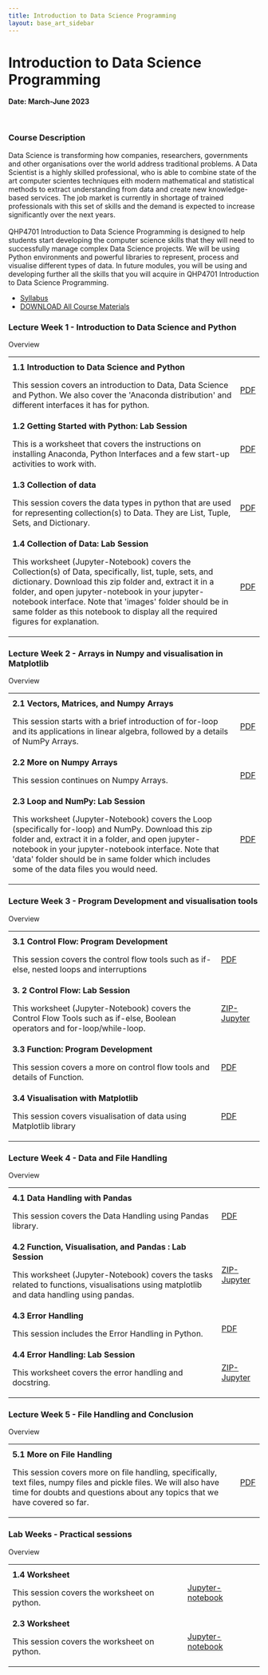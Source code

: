 ```yaml
---
title: Introduction to Data Science Programming
layout: base_art_sidebar
---
```


# Introduction to Data Science Programming
**Date: March-June 2023**


<br>
<div class="panel panel-collapsable is-expanded">
    <div class="panel-heading">
        <h3>Course Description</h3>
            <span class="panel-collapsable-trigger"></span>
        </div>
    <div class="panel-content" style="display: block;">
        <p>Data Science is transforming how companies, researchers, governments and other organisations over the world address traditional problems. A Data Scientist is a highly skilled professional, who is able to combine state of the art computer scientes techniques eith modern mathematical and statistical methods to extract understanding from data and create new knowledge-based services. The job market is currently in shortage of trained professionals with this set of skills and the demand is expected to increase significantly over the next years.
        <br><br>
        QHP4701 Introduction to Data Science Programming is designed to help students start developing the computer science skills that they will need to successfully manage complex Data Science projects. We will be using Python environments and powerful libraries to represent, process and visualise different types of data. In future modules, you will be using and developing further all the skills that you will acquire in QHP4701 Introduction to Data Science Programming.
        </p>
        <ul>
            <li><a href="" target="_blank">Syllabus</a></li>
            <li><a href="">DOWNLOAD All Course Materials</a></li>
        </ul>
        </div>
    </div>



<div class="panel panel-collapsable ">
    <div class="panel-heading">
        <h3>Lecture Week 1 - Introduction to Data Science and Python</h3>
        <span class="panel-collapsable-trigger"></span>
        </div>
    <div class="panel-content">
        <div class="heading" style="margin-top: 0">
            <p>Overview</p>
        </div>
        <table>
            <tr><th colspan="2"></th></tr>
            <tr>
                <td><b>1.1 Introduction to Data Science and Python</b>
                <p>This session covers an introduction to Data, Data Science and Python. We also cover the 'Anaconda distribution' and different interfaces it has for python.</p>
                </td>
                <td><a href="files/1.1_Introduction_to_Data_Science_and_Python.pdf" target="_blank"><aa class="btn btn-small btn-highlight">PDF</aa></a></td>
            </tr>
            <tr>
                <td><b>1.2 Getting Started with Python: Lab Session</b>
                <p>This is a worksheet that covers the instructions on installing Anaconda, Python Interfaces and a few start-up activities to work with.</p>
                </td>
                <td><a href="files/1.2_Getting_Started_with_Python.pdf" target="_blank"><aa class="btn btn-small btn-highlight">PDF</aa></a></td>
            </tr>
            <tr>
                <td><b>1.3 Collection of data</b>
                <p>This session covers the data types in python that are used for representing collection(s) to Data. They are List, Tuple, Sets, and Dictionary. </p>
                </td>
                <td><a href="files/1.3_Collection_of_data.pdf" target="_blank"><aa class="btn btn-small btn-highlight">PDF</aa></a></td>
            </tr>
            <tr>
                <td><b>1.4 Collection of Data: Lab Session</b>
                <p>This worksheet (Jupyter-Notebook) covers the Collection(s) of  Data, specifically, list, tuple, sets, and dictionary. Download this zip folder and, extract it in a folder,  and open jupyter-notebook in your jupyter-notebook interface. Note that 'images' folder should be in same folder as this notebook to display all the required figures for explanation.</p>
                </td>
                <td><a href="#.pdf" target="_blank"><aa class="btn btn-small btn-highlight">PDF</aa></a></td>
            </tr>
            </table>
        </div>
    </div>


<div class="panel panel-collapsable ">
    <div class="panel-heading">
        <h3>Lecture Week 2 - Arrays in Numpy and visualisation in Matplotlib</h3>
        <span class="panel-collapsable-trigger"></span>
        </div>
    <div class="panel-content">
        <div class="heading" style="margin-top: 0">
            <p>Overview</p>
        </div>
        <table>
            <tr><th colspan="2"></th></tr>
            <tr>
                <td><b>2.1 Vectors, Matrices, and Numpy Arrays</b>
                <p>This session starts with a brief introduction of for-loop and its applications in linear algebra, followed by a details of NumPy Arrays.</p>
                </td>
                <td><a href="files/2.1_Vectors_Matrices_Numpy_Arrays.pdf" target="_blank" ><aa class="btn btn-small btn-highlight">PDF</aa></a></td>
            </tr>
            <tr>
                <td><b>2.2 More on Numpy Arrays</b>
                <p>This session continues on Numpy Arrays.</p>
                </td>
                <td><a href="files/2.2_More_on_Numpy_Arrays.pdf" target="_blank"><aa class="btn btn-small btn-highlight">PDF</aa></a></td>
            </tr>
            <tr>
                <td><b>2.3 Loop and NumPy: Lab Session</b>
                <p>This worksheet (Jupyter-Notebook) covers the Loop (specifically for-loop) and NumPy. Download this zip folder and, extract it in a folder,  and open jupyter-notebook in your jupyter-notebook interface. Note that 'data' folder should be in same folder which includes some of the data files you would need.</p>
                </td>
                <td><a href="#.pdf" target="_blank"><aa class="btn btn-small btn-highlight">PDF</aa></a></td>
            </tr>
            </table>
        </div>
    </div>
<div class="panel panel-collapsable ">
    <div class="panel-heading">
        <h3>Lecture Week 3 - Program Development and visualisation tools</h3>
        <span class="panel-collapsable-trigger"></span>
        </div>
    <div class="panel-content">
        <div class="heading" style="margin-top: 0">
            <p>Overview</p>
        </div>
        <table>
            <tr><th colspan="2"></th></tr>
            <tr>
                <td><b>3.1 Control Flow: Program Development</b>
                <p>This session covers the control flow tools such as if-else, nested loops and interruptions</p>
                </td>
                <td><a href="files/3.1_Control_Flow_Program_Development.pdf" target="_blank"> <aa class="btn btn-small btn-highlight">PDF</aa></a></td>
            </tr>
            <tr>
                <td><b>3. 2 Control Flow: Lab Session</b>
                <p>This worksheet (Jupyter-Notebook) covers the Control Flow Tools such as if-else, Boolean operators and for-loop/while-loop.</p>
                </td>
                <td><a href="#.zip" target="_blank"><aa class="btn btn-small btn-highlight">ZIP-Jupyter</aa></a></td>
            </tr>
            <tr>
                <td><b>3.3 Function: Program Development</b>
                <p>This session covers a more on control flow tools and details of Function.</p>
                </td>
                <td><a href="files/3.3_Function_Program_Development.pdf" target="_blank"><aa class="btn btn-small btn-highlight">PDF</aa></a></td>
            </tr>
            <tr>
                <td><b>3.4 Visualisation with Matplotlib</b>
                <p>This session covers visualisation of data using Matplotlib library</p>
                </td>
                <td><a href="files/3.4_Visualisation_with_Matplotlib.pdf" target="_blank" ><aa class="btn btn-small btn-highlight">PDF</aa></a></td>
            </tr>
            </table>
        </div>
    </div>

<div class="panel panel-collapsable ">
    <div class="panel-heading">
        <h3>Lecture Week 4 - Data and File Handling</h3>
        <span class="panel-collapsable-trigger"></span>
        </div>
    <div class="panel-content">
        <div class="heading" style="margin-top: 0">
            <p>Overview</p>
        </div>
        <table>
            <tr><th colspan="2"></th></tr>
            <tr>
                <td><b>4.1 Data Handling with Pandas</b>
                <p>This session covers the Data Handling using Pandas library.</p>
                </td>
                <td><a href="files/4.1_Data_Handling_with_Pandas.pdf" target="_blank"><aa class="btn btn-small btn-highlight">PDF</aa></a></td>
            </tr>
            <tr>
                <td><b>4.2 Function, Visualisation, and Pandas : Lab Session</b>
                <p>This worksheet (Jupyter-Notebook) covers the tasks related to functions, visualisations using matplotlib and data handling using pandas. </p>
                </td>
                <td><a href="#.zip" target="_blank"><aa class="btn btn-small btn-highlight">ZIP-Jupyter</aa></a></td>
            </tr>
            <tr>
                <td><b>4.3 Error Handling</b>
                <p>This session includes the Error Handling in Python.</p>
                </td>
                <td><a href="files/4.3_Error_Handling.pdf" target="_blank"><aa class="btn btn-small btn-highlight">PDF</aa></a></td>
            </tr>
            <tr>
                <td><b>4.4 Error Handling: Lab Session</b>
                <p>This worksheet covers the error handling and docstring.</p>
                </td>
                <td><a href="#.zip" target="_blank"><aa class="btn btn-small btn-highlight">ZIP-Jupyter</aa></a></td>
            </tr>
            </table>
        </div>
    </div>
<div class="panel panel-collapsable ">
    <div class="panel-heading">
        <h3>Lecture Week 5 - File Handling and Conclusion</h3>
        <span class="panel-collapsable-trigger"></span>
        </div>
    <div class="panel-content">
        <div class="heading" style="margin-top: 0">
            <p>Overview</p>
        </div>
        <table>
            <tr><th colspan="2"></th></tr>
            <tr>
                <td><b>5.1 More on File Handling</b>
                <p>This session covers more on file handling, specifically, text files, numpy files and pickle files. We will also have time for doubts and questions about any topics that we have covered so far.</p>
                </td>
                <td><a href="files/5.1_More_on_File_Handling.pdf" target="_blank"><aa class="btn btn-small btn-highlight">PDF</aa></a></td>
            </tr>
            </table>
        </div>
    </div>

<div class="panel panel-collapsable ">
    <div class="panel-heading">
        <h3>Lab Weeks - Practical sessions </h3>
        <span class="panel-collapsable-trigger"></span>
        </div>
    <div class="panel-content">
        <div class="heading" style="margin-top: 0">
            <p>Overview</p>
        </div>
        <table>
            <tr><th colspan="2"></th></tr>
            <tr>
                <td><b>1.4 Worksheet</b>
                <p>This session covers the worksheet on python.</p>
                </td>
                <td><a href="#.pdf" target="_blank"><aa class="btn btn-small btn-highlight">Jupyter-notebook</aa></a></td>
            </tr>
            <tr>
                <td><b>2.3 Worksheet</b>
                <p>This session covers the worksheet on python.</p>
                </td>
                <td><a href="#.pdf" target="_blank"><aa class="btn btn-small btn-highlight">
                Jupyter-notebook</aa></a></td>
            </tr>
            </table>
        </div>
    </div>

<div class="row">
<div class='col-66'>
</div>
</div>